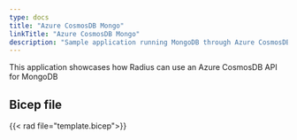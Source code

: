 ```yaml
---
type: docs
title: "Azure CosmosDB Mongo"
linkTitle: "Azure CosmosDB Mongo"
description: "Sample application running MongoDB through Azure CosmosDB API"
---
```


This application showcases how Radius can use an Azure CosmosDB API for MongoDB

## Bicep file

{{< rad file="template.bicep">}}